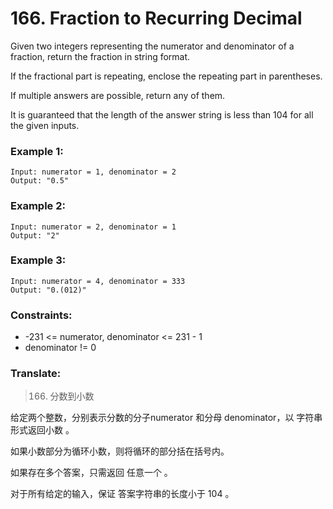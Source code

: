 # 166. Fraction to Recurring Decimal

Given two integers representing the numerator and denominator of a fraction, return the fraction in string format.

If the fractional part is repeating, enclose the repeating part in parentheses.

If multiple answers are possible, return any of them.

It is guaranteed that the length of the answer string is less than 104 for all the given inputs.

### Example 1:

```
Input: numerator = 1, denominator = 2
Output: "0.5"
```

### Example 2:

```
Input: numerator = 2, denominator = 1
Output: "2"
```

### Example 3:

```
Input: numerator = 4, denominator = 333
Output: "0.(012)"
```

### Constraints:

* -231 <= numerator, denominator <= 231 - 1
* denominator != 0

### Translate:

> 166. 分数到小数

给定两个整数，分别表示分数的分子numerator 和分母 denominator，以 字符串形式返回小数 。

如果小数部分为循环小数，则将循环的部分括在括号内。

如果存在多个答案，只需返回 任意一个 。

对于所有给定的输入，保证 答案字符串的长度小于 104 。